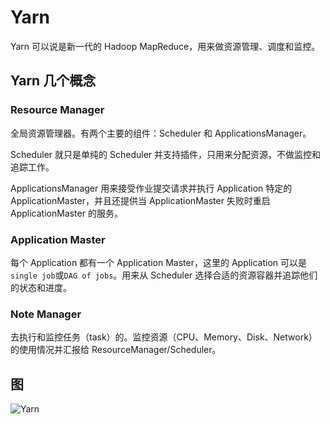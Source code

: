 # Yarn

Yarn 可以说是新一代的 Hadoop MapReduce，用来做资源管理、调度和监控。

## Yarn 几个概念

### Resource Manager

全局资源管理器。有两个主要的组件：Scheduler 和 ApplicationsManager。

Scheduler 就只是单纯的 Scheduler 并支持插件，只用来分配资源，不做监控和追踪工作。

ApplicationsManager 用来接受作业提交请求并执行 Application 特定的 ApplicationMaster，并且还提供当 ApplicationMaster 失败时重启 ApplicationMaster 的服务。

### Application Master

每个 Application 都有一个 Application Master，这里的 Application 可以是`single job`或`DAG of jobs`。用来从 Scheduler 选择合适的资源容器并追踪他们的状态和进度。

### Note Manager

去执行和监控任务（task）的。监控资源（CPU、Memory、Disk、Network）的使用情况并汇报给 ResourceManager/Scheduler。


## 图

![Yarn](http://hadoop.apache.org/docs/current/hadoop-yarn/hadoop-yarn-site/yarn_architecture.gif)
